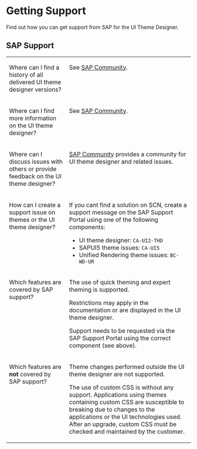 <!-- loio71e51058c0964399b88ec1ec740c1044 -->

# Getting Support

Find out how you can get support from SAP for the UI Theme Designer.



<a name="loio71e51058c0964399b88ec1ec740c1044__section_cym_5rl_ndb"/>

## SAP Support


<table>
<tr>
<td valign="top">

Where can I find a history of all delivered UI theme designer versions?



</td>
<td valign="top">

See [SAP Community](https://community.sap.com/topics/ui-theme-designer).



</td>
</tr>
<tr>
<td valign="top">

Where can I find more information on the UI theme designer?



</td>
<td valign="top">

See [SAP Community](https://community.sap.com/topics/ui-theme-designer).



</td>
</tr>
<tr>
<td valign="top">

Where can I discuss issues with others or provide feedback on the UI theme designer?



</td>
<td valign="top">

 [SAP Community](https://community.sap.com/topics/ui-theme-designer) provides a community for UI theme designer and related issues.



</td>
</tr>
<tr>
<td valign="top">

How can I create a support issue on themes or the UI theme designer?



</td>
<td valign="top">

If you cant find a solution on SCN, create a support message on the SAP Support Portal using one of the following components:

-   UI theme designer: `CA-UI2-THD`
-   SAPUI5 theme issues: `CA-UI5`
-   Unified Rendering theme issues: `BC-WD-UR`



</td>
</tr>
<tr>
<td valign="top">

Which features are covered by SAP support?



</td>
<td valign="top">

The use of quick theming and expert theming is supported.

Restrictions may apply in the documentation or are displayed in the UI theme designer.

Support needs to be requested via the SAP Support Portal using the correct component \(see above\).



</td>
</tr>
<tr>
<td valign="top">

Which features are **not** covered by SAP support?



</td>
<td valign="top">

Theme changes performed outside the UI theme designer are not supported.

The use of custom CSS is without any support. Applications using themes containing custom CSS are susceptible to breaking due to changes to the applications or the UI technologies used. After an upgrade, custom CSS must be checked and maintained by the customer.



</td>
</tr>
</table>


